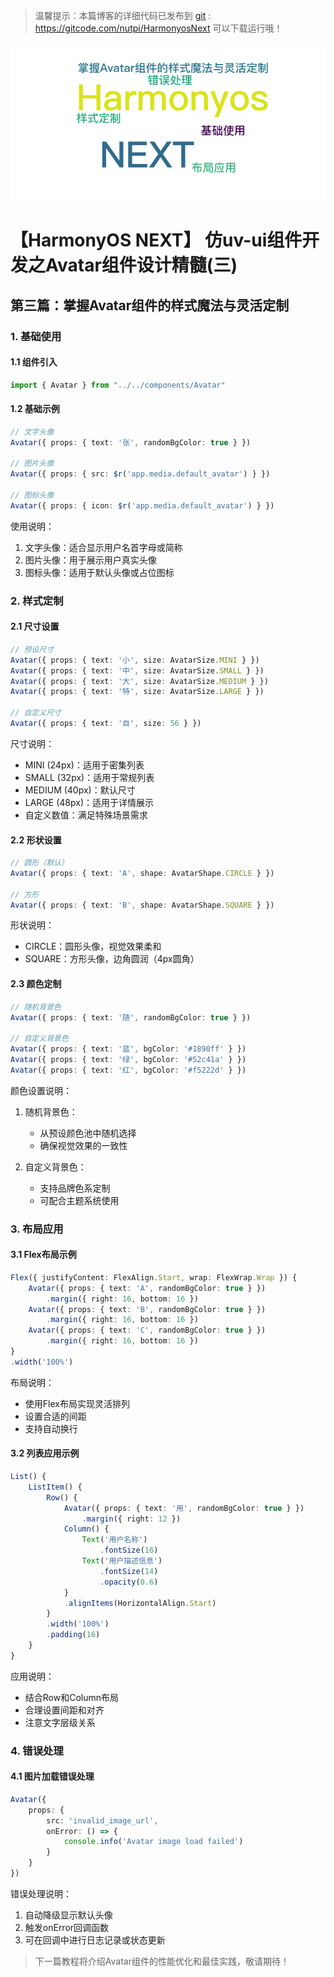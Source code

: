 > 温馨提示：本篇博客的详细代码已发布到 [git](https://gitcode.com/nutpi/HarmonyosNext) : https://gitcode.com/nutpi/HarmonyosNext 可以下载运行哦！


![](../images/img_e96b2877.png)

#  【HarmonyOS NEXT】 仿uv-ui组件开发之Avatar组件设计精髓(三)
## 第三篇：掌握Avatar组件的样式魔法与灵活定制

### 1. 基础使用

#### 1.1 组件引入

```typescript
import { Avatar } from "../../components/Avatar"
```

#### 1.2 基础示例

```typescript
// 文字头像
Avatar({ props: { text: '张', randomBgColor: true } })

// 图片头像
Avatar({ props: { src: $r('app.media.default_avatar') } })

// 图标头像
Avatar({ props: { icon: $r('app.media.default_avatar') } })
```

使用说明：
1. 文字头像：适合显示用户名首字母或简称
2. 图片头像：用于展示用户真实头像
3. 图标头像：适用于默认头像或占位图标

### 2. 样式定制

#### 2.1 尺寸设置

```typescript
// 预设尺寸
Avatar({ props: { text: '小', size: AvatarSize.MINI } })
Avatar({ props: { text: '中', size: AvatarSize.SMALL } })
Avatar({ props: { text: '大', size: AvatarSize.MEDIUM } })
Avatar({ props: { text: '特', size: AvatarSize.LARGE } })

// 自定义尺寸
Avatar({ props: { text: '自', size: 56 } })
```

尺寸说明：
- MINI (24px)：适用于密集列表
- SMALL (32px)：适用于常规列表
- MEDIUM (40px)：默认尺寸
- LARGE (48px)：适用于详情展示
- 自定义数值：满足特殊场景需求

#### 2.2 形状设置

```typescript
// 圆形（默认）
Avatar({ props: { text: 'A', shape: AvatarShape.CIRCLE } })

// 方形
Avatar({ props: { text: 'B', shape: AvatarShape.SQUARE } })
```

形状说明：
- CIRCLE：圆形头像，视觉效果柔和
- SQUARE：方形头像，边角圆润（4px圆角）

#### 2.3 颜色定制

```typescript
// 随机背景色
Avatar({ props: { text: '随', randomBgColor: true } })

// 自定义背景色
Avatar({ props: { text: '蓝', bgColor: '#1890ff' } })
Avatar({ props: { text: '绿', bgColor: '#52c41a' } })
Avatar({ props: { text: '红', bgColor: '#f5222d' } })
```

颜色设置说明：
1. 随机背景色：
   - 从预设颜色池中随机选择
   - 确保视觉效果的一致性

2. 自定义背景色：
   - 支持品牌色系定制
   - 可配合主题系统使用

### 3. 布局应用

#### 3.1 Flex布局示例

```typescript
Flex({ justifyContent: FlexAlign.Start, wrap: FlexWrap.Wrap }) {
    Avatar({ props: { text: 'A', randomBgColor: true } })
        .margin({ right: 16, bottom: 16 })
    Avatar({ props: { text: 'B', randomBgColor: true } })
        .margin({ right: 16, bottom: 16 })
    Avatar({ props: { text: 'C', randomBgColor: true } })
        .margin({ right: 16, bottom: 16 })
}
.width('100%')
```

布局说明：
- 使用Flex布局实现灵活排列
- 设置合适的间距
- 支持自动换行

#### 3.2 列表应用示例

```typescript
List() {
    ListItem() {
        Row() {
            Avatar({ props: { text: '用', randomBgColor: true } })
                .margin({ right: 12 })
            Column() {
                Text('用户名称')
                    .fontSize(16)
                Text('用户描述信息')
                    .fontSize(14)
                    .opacity(0.6)
            }
            .alignItems(HorizontalAlign.Start)
        }
        .width('100%')
        .padding(16)
    }
}
```

应用说明：
- 结合Row和Column布局
- 合理设置间距和对齐
- 注意文字层级关系

### 4. 错误处理

#### 4.1 图片加载错误处理

```typescript
Avatar({
    props: {
        src: 'invalid_image_url',
        onError: () => {
            console.info('Avatar image load failed')
        }
    }
})
```

错误处理说明：
1. 自动降级显示默认头像
2. 触发onError回调函数
3. 可在回调中进行日志记录或状态更新

 

> 下一篇教程将介绍Avatar组件的性能优化和最佳实践，敬请期待！
